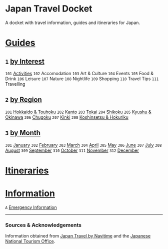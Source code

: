 # Japan Travel Docket
A docket with travel information, guides and itineraries for Japan.

# [Guides](guides/readme.md)
## `1` [by Interest](guides/by%20interest/readme.md)
`101` [Activities](guides/by%20interest/activities/readme.md)
`102` Accomodation
`103` Art & Culture
`104` Events
`105` Food & Drink
`106` Leisure
`107` Nature
`108` Nightlife
`109` Shopping
`110` Travel Tips
`111` Travelling

## `2` [by Region](guides/by%20region/readme.md)
`201` [Hokkaido & Touhoku](guides/by%20region/hokkaido%20and%20touhoku/readme.md)
`202` [Kanto](guides/by%20region/kanto/readme.md)
`203` [Tokai](guides/by%20region/tokai/readme.md)
`204` [Shikoku](guides/by%20region/shikoku/readme.md)
`205` [Kyushu & Okinawa](guides/by%20region/kyushu%20and%20okinawa/readme.md)
`206` [Chugoku](guides/by%20region/chugoku/readme.md)
`207` [Kinki](guides/by%20region/kinki/readme.md)
`208` [Koshinsetsu & Hokuriku](guides/by%20region/koshinsetsu%20and%20hokuriku/readme.md)

## `3` [by Month](guides/by%20month/readme.md)
`301` [January](guides/by%20month/january/readme.md)
`302` [February](guides/by%20month/february/readme.md)
`303` [March](guides/by%20month/march/readme.md)
`304` [April](guides/by%20month/april/readme.md)
`305` [May](guides/by%20month/may/readme.md)
`306` [June](guides/by%20month/june/readme.md)
`307` [July](guides/by%20month/july/readme.md)
`308` [August](guides/by%20month/august/readme.md)
`309` [September](guides/by%20month/september/readme.md)
`310` [October](guides/by%20month/october/readme.md)
`311` [November](guides/by%20month/november/readme.md)
`312` [December](guides/by%20month/december/readme.md)

# [Itineraries](itineraries/readme.md)
<!--- suggesstion: code itineraries by three-letter codes, taken from the itinerary name, for example `TKY` for Tokyo, etc. --->

# [Information](information/readme.md)
<!--- suggestion: code information by section number and article letter, for example `1A`,`1B`,`2A`, etc. --->
`A` [Emergency Information](information/emergency-information.md)

---

### Sources & Acknowledgements
Information obtained from [Japan Travel by Navitime](https://japantravel.navitime.com/) and the [Japanese National Tourism Office](https://www.japan.travel/en).
